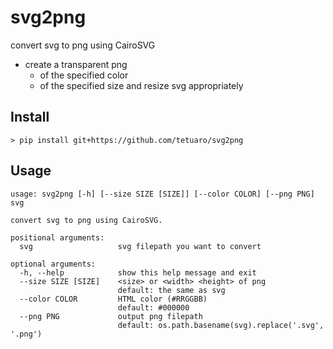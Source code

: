 # svg2png

convert svg to png using CairoSVG

- create a transparent png
    - of the specified color
    - of the specified size and resize svg appropriately

## Install

`> pip install git+https://github.com/tetuaro/svg2png`

## Usage

```
usage: svg2png [-h] [--size SIZE [SIZE]] [--color COLOR] [--png PNG] svg

convert svg to png using CairoSVG.

positional arguments:
  svg                   svg filepath you want to convert

optional arguments:
  -h, --help            show this help message and exit
  --size SIZE [SIZE]    <size> or <width> <height> of png
                        default: the same as svg
  --color COLOR         HTML color (#RRGGBB)
                        default: #000000
  --png PNG             output png filepath
                        default: os.path.basename(svg).replace('.svg', '.png')
```
